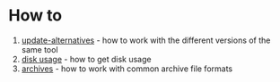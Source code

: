 # How to


1. [update-alternatives](update-alternatives.md) - how to work with the different versions of the same tool
1. [disk usage](du.md) - how to get disk usage
1. [archives](archives.md) - how to work with common archive file formats
